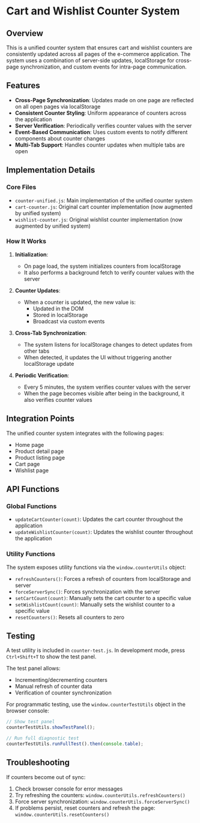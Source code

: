 # Cart and Wishlist Counter System

## Overview

This is a unified counter system that ensures cart and wishlist counters are consistently updated across all pages of the e-commerce application. The system uses a combination of server-side updates, localStorage for cross-page synchronization, and custom events for intra-page communication.

## Features

- **Cross-Page Synchronization**: Updates made on one page are reflected on all open pages via localStorage
- **Consistent Counter Styling**: Uniform appearance of counters across the application
- **Server Verification**: Periodically verifies counter values with the server
- **Event-Based Communication**: Uses custom events to notify different components about counter changes
- **Multi-Tab Support**: Handles counter updates when multiple tabs are open

## Implementation Details

### Core Files

- `counter-unified.js`: Main implementation of the unified counter system
- `cart-counter.js`: Original cart counter implementation (now augmented by unified system)
- `wishlist-counter.js`: Original wishlist counter implementation (now augmented by unified system)

### How It Works

1. **Initialization**:
   - On page load, the system initializes counters from localStorage
   - It also performs a background fetch to verify counter values with the server
2. **Counter Updates**:
   - When a counter is updated, the new value is:
     - Updated in the DOM
     - Stored in localStorage
     - Broadcast via custom events
3. **Cross-Tab Synchronization**:

   - The system listens for localStorage changes to detect updates from other tabs
   - When detected, it updates the UI without triggering another localStorage update

4. **Periodic Verification**:
   - Every 5 minutes, the system verifies counter values with the server
   - When the page becomes visible after being in the background, it also verifies counter values

## Integration Points

The unified counter system integrates with the following pages:

- Home page
- Product detail page
- Product listing page
- Cart page
- Wishlist page

## API Functions

### Global Functions

- `updateCartCounter(count)`: Updates the cart counter throughout the application
- `updateWishlistCounter(count)`: Updates the wishlist counter throughout the application

### Utility Functions

The system exposes utility functions via the `window.counterUtils` object:

- `refreshCounters()`: Forces a refresh of counters from localStorage and server
- `forceServerSync()`: Forces synchronization with the server
- `setCartCount(count)`: Manually sets the cart counter to a specific value
- `setWishlistCount(count)`: Manually sets the wishlist counter to a specific value
- `resetCounters()`: Resets all counters to zero

## Testing

A test utility is included in `counter-test.js`. In development mode, press `Ctrl+Shift+T` to show the test panel.

The test panel allows:

- Incrementing/decrementing counters
- Manual refresh of counter data
- Verification of counter synchronization

For programmatic testing, use the `window.counterTestUtils` object in the browser console:

```javascript
// Show test panel
counterTestUtils.showTestPanel();

// Run full diagnostic test
counterTestUtils.runFullTest().then(console.table);
```

## Troubleshooting

If counters become out of sync:

1. Check browser console for error messages
2. Try refreshing the counters: `window.counterUtils.refreshCounters()`
3. Force server synchronization: `window.counterUtils.forceServerSync()`
4. If problems persist, reset counters and refresh the page: `window.counterUtils.resetCounters()`
